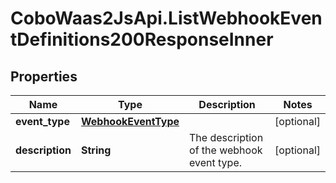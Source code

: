# CoboWaas2JsApi.ListWebhookEventDefinitions200ResponseInner

## Properties

Name | Type | Description | Notes
------------ | ------------- | ------------- | -------------
**event_type** | [**WebhookEventType**](WebhookEventType.md) |  | [optional] 
**description** | **String** | The description of the webhook event type. | [optional] 



